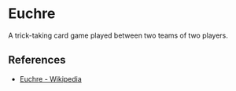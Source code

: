 # Euchre

A trick-taking card game played between two teams of two players.

## References

- [Euchre - Wikipedia](https://en.wikipedia.org/wiki/Euchre)
